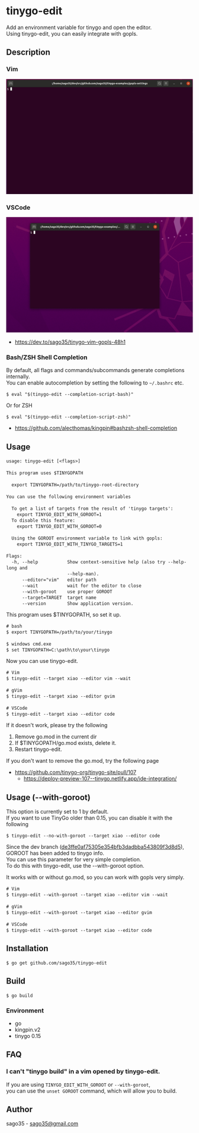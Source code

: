 # tinygo-edit

Add an environment variable for tinygo and open the editor.  
Using tinygo-edit, you can easily integrate with gopls.  

## Description

### Vim

![tinygo-edit-with-vim](tinygo-edit-with-vim.gif)

### VSCode

![tinygo-edit-with-code](tinygo-edit-with-code.gif)

* https://dev.to/sago35/tinygo-vim-gopls-48h1

### Bash/ZSH Shell Completion

By default, all flags and commands/subcommands generate completions internally.  
You can enable autocompletion by setting the following to `~/.bashrc` etc.  

```
$ eval "$(tinygo-edit --completion-script-bash)"
```

Or for ZSH

```
$ eval "$(tinygo-edit --completion-script-zsh)"
```

* https://github.com/alecthomas/kingpin#bashzsh-shell-completion

## Usage

```
usage: tinygo-edit [<flags>]

This program uses $TINYGOPATH

  export TINYGOPATH=/path/to/tinygo-root-directory

You can use the following environment variables

  To get a list of targets from the result of 'tinygo targets':
    export TINYGO_EDIT_WITH_GOROOT=1
  To disable this feature:
    export TINYGO_EDIT_WITH_GOROOT=0

  Using the GOROOT environment variable to link with gopls:
    export TINYGO_EDIT_WITH_TINYGO_TARGETS=1

Flags:
  -h, --help           Show context-sensitive help (also try --help-long and
                       --help-man).
      --editor="vim"   editor path
      --wait           wait for the editor to close
      --with-goroot    use proper GOROOT
      --target=TARGET  target name
      --version        Show application version.
```

This program uses $TINYGOPATH, so set it up.  

```
# bash
$ export TINYGOPATH=/path/to/your/tinygo

$ windows cmd.exe
$ set TINYGOPATH=C:\path\to\your\tinygo
```

Now you can use tinygo-edit.

```
# Vim
$ tinygo-edit --target xiao --editor vim --wait

# gVim
$ tinygo-edit --target xiao --editor gvim

# VSCode
$ tinygo-edit --target xiao --editor code
```

If it doesn't work, please try the following  

1. Remove go.mod in the current dir
2. If $TINYGOPATH/go.mod exists, delete it.
3. Restart tinygo-edit.

If you don't want to remove the go.mod, try the following page  

* https://github.com/tinygo-org/tinygo-site/pull/107
  * https://deploy-preview-107--tinygo.netlify.app/ide-integration/

## Usage (--with-goroot)

This option is currently set to 1 by default.  
If you want to use TinyGo older than 0.15, you can disable it with the following  

```
$ tinygo-edit --no-with-goroot --target xiao --editor code
```

Since the dev branch ([de3ffe0af75305e354bfb3dadbba543809f3d8d5](https://github.com/tinygo-org/tinygo/tree/de3ffe0af75305e354bfb3dadbba543809f3d8d5)), GOROOT has been added to tinygo info.  
You can use this parameter for very simple completion.  
To do this with tinygo-edit, use the --with-goroot option.  

It works with or without go.mod, so you can work with gopls very simply.  

```
# Vim
$ tinygo-edit --with-goroot --target xiao --editor vim --wait

# gVim
$ tinygo-edit --with-goroot --target xiao --editor gvim

# VSCode
$ tinygo-edit --with-goroot --target xiao --editor code
```


## Installation

```
$ go get github.com/sago35/tinygo-edit
```

## Build

```
$ go build
```

### Environment

* go
* kingpin.v2
* tinygo 0.15

## FAQ

### I can't "tinygo build" in a vim opened by tinygo-edit.

If you are using `TINYGO_EDIT_WITH_GOROOT` or `--with-goroot`,  
you can use the `unset GOROOT` command, which will allow you to build.

## Author

sago35 - <sago35@gmail.com>
